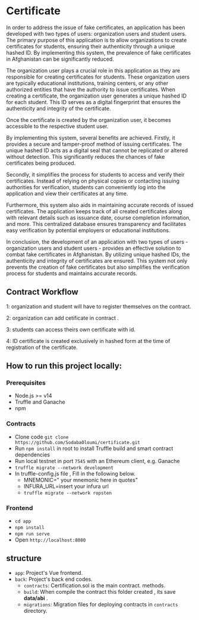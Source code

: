 # Certificate
In order to address the issue of fake certificates, an application has been developed with two types of users: organization users and student users. The primary purpose of this application is to allow organizations to create certificates for students, ensuring their authenticity through a unique hashed ID. By implementing this system, the prevalence of fake certificates in Afghanistan can be significantly reduced.

The organization user plays a crucial role in this application as they are responsible for creating certificates for students. These organization users are typically educational institutions, training centers, or any other authorized entities that have the authority to issue certificates. When creating a certificate, the organization user generates a unique hashed ID for each student. This ID serves as a digital fingerprint that ensures the authenticity and integrity of the certificate.

Once the certificate is created by the organization user, it becomes accessible to the respective student user. 

By implementing this system, several benefits are achieved. Firstly, it provides a secure and tamper-proof method of issuing certificates. The unique hashed ID acts as a digital seal that cannot be replicated or altered without detection. This significantly reduces the chances of fake certificates being produced.

Secondly, it simplifies the process for students to access and verify their certificates. Instead of relying on physical copies or contacting issuing authorities for verification, students can conveniently log into the application and view their certificates at any time.

Furthermore, this system also aids in maintaining accurate records of issued certificates. The application keeps track of all created certificates along with relevant details such as issuance date, course completion information, and more. This centralized database ensures transparency and facilitates easy verification by potential employers or educational institutions.

In conclusion, the development of an application with two types of users - organization users and student users - provides an effective solution to combat fake certificates in Afghanistan. By utilizing unique hashed IDs, the authenticity and integrity of certificates are ensured. This system not only prevents the creation of fake certificates but also simplifies the verification process for students and maintains accurate records.

##  Contract Workflow
1: organization and student  will have to register themselves on the contract.

2: organization can add cetificate in contract .

3: students can access theirs own certificate with  id.

4: ID certificate is created exclusively in hashed form at the time of registration of the certificate.


## How to run this project locally:

### Prerequisites
- Node.js >= v14
- Truffle and Ganache
- npm
### Contracts
- Clone code 
 ``
git clone https://github.com/SodabaOloumi/certificate.git
``
- Run `npm install` in root to install Truffle build and smart contract dependencies
- Run local testnet in port `7545` with an Ethereum client, e.g. Ganache
- `truffle migrate --network development `
- In truffle-config.js file , Fill in the following below.
  - MNEMONIC=" your mnemonic here in quotes"
  - INFURA_URL=insert your infura url
  - `truffle migrate --network ropsten `



### Frontend
- `cd app`
- `npm install`
- `npm run serve`
- Open `http://localhost:8080` 

## structure
- `app`: Project's Vue frontend.
- `back`: Project's back end codes.
   - `contracts`:  Certification.sol  is the main contract. methods.
   - `build`: When compile the contract this folder created , its save **data/abi** .
   - `migrations`: Migration files for deploying contracts in `contracts` directory.



